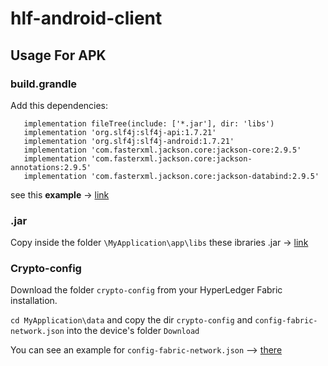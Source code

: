 # hlf-android-client

## Usage For APK

### build.grandle 

Add this dependencies: <br>

 ```
    implementation fileTree(include: ['*.jar'], dir: 'libs')
    implementation 'org.slf4j:slf4j-api:1.7.21'
    implementation 'org.slf4j:slf4j-android:1.7.21'
    implementation 'com.fasterxml.jackson.core:jackson-core:2.9.5'
    implementation 'com.fasterxml.jackson.core:jackson-annotations:2.9.5'
    implementation 'com.fasterxml.jackson.core:jackson-databind:2.9.5'
```

see this **example** -> [link](https://github.com/ascatox/hlf-android-client/blob/master/MyApplication/app/build.gradle)

### .jar
Copy inside the folder  `\MyApplication\app\libs`  these ibraries .jar -> [link](https://github.com/ascatox/hlf-android-client/tree/master/MyApplication/app/libs)


### Crypto-config

Download the folder `crypto-config` from your HyperLedger Fabric installation. <br>

`cd MyApplication\data`  and copy the dir `crypto-config` and `config-fabric-network.json` into the device's folder `Download` </br>

You can see an example for `config-fabric-network.json` --> [there](https://github.com/ascatox/hlf-android-client/blob/master/config-fabric-network.json)





